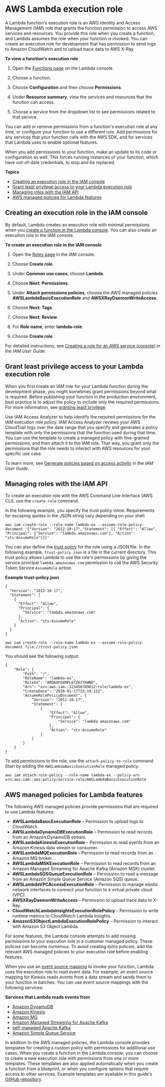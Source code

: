 # AWS Lambda execution role<a name="lambda-intro-execution-role"></a>

A Lambda function's execution role is an AWS Identity and Access Management \(IAM\) role that grants the function permission to access AWS services and resources\. You provide this role when you create a function, and Lambda assumes the role when your function is invoked\. You can create an execution role for development that has permission to send logs to Amazon CloudWatch and to upload trace data to AWS X\-Ray\.

**To view a function's execution role**

1. Open the [Functions page](https://console.aws.amazon.com/lambda/home#/functions) on the Lambda console\.

1. Choose a function\.

1. Choose **Configuration** and then choose **Permissions**\.

1. Under **Resource summary**, view the services and resources that the function can access\. 

1. Choose a service from the dropdown list to see permissions related to that service\.

You can add or remove permissions from a function's execution role at any time, or configure your function to use a different role\. Add permissions for any services that your function calls with the AWS SDK, and for services that Lambda uses to enable optional features\.

When you add permissions to your function, make an update to its code or configuration as well\. This forces running instances of your function, which have out\-of\-date credentials, to stop and be replaced\.

**Topics**
+ [Creating an execution role in the IAM console](#permissions-executionrole-console)
+ [Grant least privilege access to your Lambda execution role](#permissions-executionrole-least-privilege)
+ [Managing roles with the IAM API](#permissions-executionrole-api)
+ [AWS managed policies for Lambda features](#permissions-executionrole-features)

## Creating an execution role in the IAM console<a name="permissions-executionrole-console"></a>

By default, Lambda creates an execution role with minimal permissions when you [create a function in the Lambda console](getting-started-create-function.md)\. You can also create an execution role in the IAM console\.

**To create an execution role in the IAM console**

1. Open the [Roles page](https://console.aws.amazon.com/iam/home#/roles) in the IAM console\.

1. Choose **Create role**\.

1. Under **Common use cases**, choose **Lambda**\.

1. Choose **Next: Permissions**\.

1. Under **Attach permissions policies**, choose the AWS managed policies **AWSLambdaBasicExecutionRole** and **AWSXRayDaemonWriteAccess**\.

1. Choose **Next: Tags**\.

1. Choose **Next: Review**\.

1. For **Role name**, enter **lambda\-role**\.

1. Choose **Create role**\.

For detailed instructions, see [Creating a role for an AWS service \(console\)](https://docs.aws.amazon.com/IAM/latest/UserGuide/id_roles_create_for-service.html#roles-creatingrole-service-console) in the *IAM User Guide*\.

## Grant least privilege access to your Lambda execution role<a name="permissions-executionrole-least-privilege"></a>

When you first create an IAM role for your Lambda function during the development phase, you might sometimes grant permissions beyond what is required\. Before publishing your function in the production environment, best practice is to adjust the policy to include only the required permissions\. For more information, see [granting least privilege](https://docs.aws.amazon.com/IAM/latest/UserGuide/best-practices.html#grant-least-privilege)\. 

Use IAM Access Analyzer to help identify the required permissions for the IAM execution role policy\. IAM Access Analyzer reviews your AWS CloudTrail logs over the date range that you specify and generates a policy template with only the permissions that the function used during that time\. You can use the template to create a managed policy with fine\-grained permissions, and then attach it to the IAM role\. That way, you grant only the permissions that the role needs to interact with AWS resources for your specific use case\. 

To learn more, see [Generate policies based on access activity](https://docs.aws.amazon.com/IAM/latest/UserGuide/access_policies_generate-policy.html) in the *IAM User Guide*\.

## Managing roles with the IAM API<a name="permissions-executionrole-api"></a>

To create an execution role with the AWS Command Line Interface \(AWS CLI\), use the `create-role` command\.

In the following example, you specify the trust policy inline\. Requirements for escaping quotes in the JSON string vary depending on your shell\.

```
aws iam create-role --role-name lambda-ex --assume-role-policy-document '{"Version": "2012-10-17","Statement": [{ "Effect": "Allow", "Principal": {"Service": "lambda.amazonaws.com"}, "Action": "sts:AssumeRole"}]}'
```

You can also define the [trust policy](https://docs.aws.amazon.com/IAM/latest/UserGuide/id_roles_terms-and-concepts.html) for the role using a JSON file\. In the following example, `trust-policy.json` is a file in the current directory\. This trust policy allows Lambda to use the role's permissions by giving the service principal `lambda.amazonaws.com` permission to call the AWS Security Token Service `AssumeRole` action\.

**Example trust\-policy\.json**  

```
{
  "Version": "2012-10-17",
  "Statement": [
    {
      "Effect": "Allow",
      "Principal": {
        "Service": "lambda.amazonaws.com"
      },
      "Action": "sts:AssumeRole"
    }
  ]
}
```

```
aws iam create-role --role-name lambda-ex --assume-role-policy-document file://trust-policy.json
```

You should see the following output:

```
{
    "Role": {
        "Path": "/",
        "RoleName": "lambda-ex",
        "RoleId": "AROAQFOXMPL6TZ6ITKWND",
        "Arn": "arn:aws:iam::123456789012:role/lambda-ex",
        "CreateDate": "2020-01-17T23:19:12Z",
        "AssumeRolePolicyDocument": {
            "Version": "2012-10-17",
            "Statement": [
                {
                    "Effect": "Allow",
                    "Principal": {
                        "Service": "lambda.amazonaws.com"
                    },
                    "Action": "sts:AssumeRole"
                }
            ]
        }
    }
}
```

To add permissions to the role, use the `attach-policy-to-role` command\. Start by adding the `AWSLambdaBasicExecutionRole` managed policy\.

```
aws iam attach-role-policy --role-name lambda-ex --policy-arn arn:aws:iam::aws:policy/service-role/AWSLambdaBasicExecutionRole
```

## AWS managed policies for Lambda features<a name="permissions-executionrole-features"></a>

The following AWS managed policies provide permissions that are required to use Lambda features:
+ **AWSLambdaBasicExecutionRole** – Permission to upload logs to CloudWatch\.
+ **AWSLambdaDynamoDBExecutionRole** – Permission to read records from an Amazon DynamoDB stream\.
+ **AWSLambdaKinesisExecutionRole** – Permission to read events from an Amazon Kinesis data stream or consumer\.
+ **AWSLambdaMQExecutionRole** – Permission to read records from an Amazon MQ broker\.
+ **AWSLambdaMSKExecutionRole** – Permission to read records from an Amazon Managed Streaming for Apache Kafka \(Amazon MSK\) cluster\.
+ **AWSLambdaSQSQueueExecutionRole** – Permission to read a message from an Amazon Simple Queue Service \(Amazon SQS\) queue\.
+ **AWSLambdaVPCAccessExecutionRole** – Permission to manage elastic network interfaces to connect your function to a virtual private cloud \(VPC\)\.
+ **AWSXRayDaemonWriteAccess** – Permission to upload trace data to X\-Ray\.
+ **CloudWatchLambdaInsightsExecutionRolePolicy** – Permission to write runtime metrics to CloudWatch Lambda Insights\.
+ **AmazonS3ObjectLambdaExecutionRolePolicy** – Permission to interact with Amazon S3 Object Lambda\.

For some features, the Lambda console attempts to add missing permissions to your execution role in a customer managed policy\. These policies can become numerous\. To avoid creating extra policies, add the relevant AWS managed policies to your execution role before enabling features\.

When you use an [event source mapping](invocation-eventsourcemapping.md) to invoke your function, Lambda uses the execution role to read event data\. For example, an event source mapping for Kinesis reads events from a data stream and sends them to your function in batches\. You can use event source mappings with the following services:

**Services that Lambda reads events from**
+ [Amazon DynamoDB](with-ddb.md)
+ [Amazon Kinesis](with-kinesis.md)
+ [Amazon MQ](with-mq.md)
+ [Amazon Managed Streaming for Apache Kafka](with-msk.md)
+ [self\-managed Apache Kafka](with-kafka.md)
+ [Amazon Simple Queue Service](with-sqs.md)

In addition to the AWS managed policies, the Lambda console provides templates for creating a custom policy with permissions for additional use cases\. When you create a function in the Lambda console, you can choose to create a new execution role with permissions from one or more templates\. These templates are also applied automatically when you create a function from a blueprint, or when you configure options that require access to other services\. Example templates are available in this guide's [GitHub repository](https://github.com/awsdocs/aws-lambda-developer-guide/tree/master/iam-policies)\.